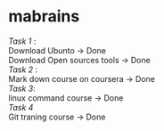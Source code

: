 # mabrains
*Task 1* :     
       Download Ubunto -> Done    
       Download Open sources tools -> Done    
*Task 2* :    
            Mark down course on coursera -> Done    
*Task 3*:    
           linux command course -> Done    
*Task 4*    
           Git traning course -> Done  
